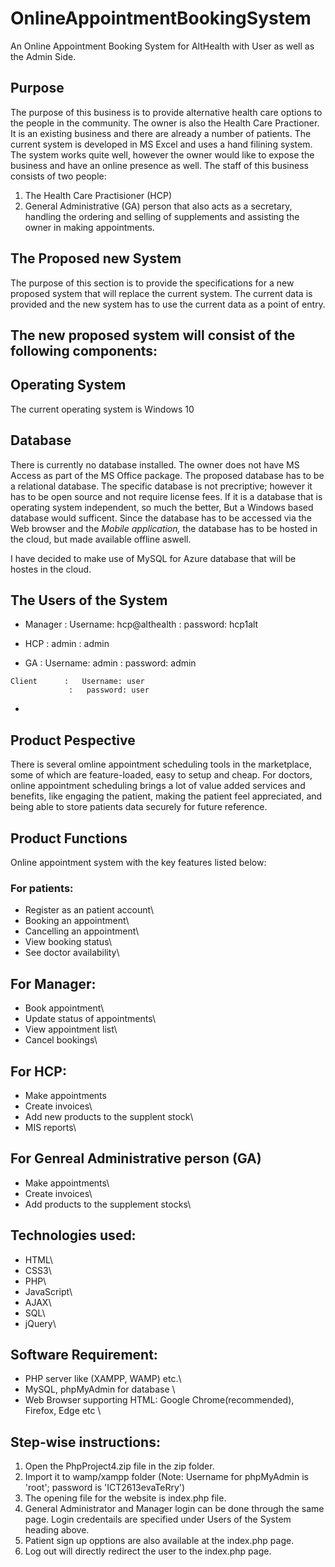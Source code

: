 # OnlineAppointmentBookingSystem

An Online Appointment Booking System for AltHealth with User as well as the Admin Side.

## Purpose

The purpose of this business is to provide alternative health care options to the people in the community. The owner is also the Health Care Practioner. It is an existing business and there are already a number of patients. The current system is developed in MS Excel and uses a hand filining system. The system works quite well, however the owner would like to expose the business and have an online presence as well. 
The staff of this business consists of two people:
1.  The Health Care Practisioner (HCP)
2.  General Administrative (GA) person that also acts as a secretary, handling the ordering and selling of supplements and assisting the owner in making appointments.

## The Proposed new System
The purpose of this section is to provide the specifications for a new proposed system that will replace the current system. The current data is provided and the new system has to use the current data as a point of entry.

## The new proposed system will consist of the following components:

## Operating System
The current operating system is Windows 10

## Database
There is currently no database installed. The owner does not have MS Access as part of the MS Office package. The proposed database has to be a relational database. The specific database is not precriptive; however it has to be open source and not require license fees. If it is a database that is operating system independent, so much the better, But a Windows based database would sufficent. Since the database has to be accessed via the Web browser and the *Mobile application,* the database has to be hosted in the cloud, but made available offline aswell.

I have decided to make use of MySQL for Azure database that will be hostes in the cloud.

## The Users of the System
*    Manager     :   Username: hcp@althealth
                 :   password: hcp1alt
                 
-    HCP         :   admin
                 :   admin
                  
-    GA          :   Username: admin
                 :   password: admin
                  
    Client      :   Username: user
                 :   password: user
*                  
## Product Pespective
There is several omline appointment scheduling tools in the marketplace, some of which are feature-loaded, easy to setup and cheap. For doctors, online appointment scheduling brings a lot of value added services and benefits, like engaging the patient, making the patient feel appreciated, and being able to store patients data securely for future reference.

## Product Functions
Online appointment system with the key features listed below:

### For patients:
- Register as an patient account\
- Booking an appointment\
- Cancelling an appointment\
- View booking status\
- See doctor availability\

## For Manager:
- Book appointment\
- Update status of appointments\
- View appointment list\
- Cancel bookings\

## For HCP:
- Make appointments
- Create invoices\
- Add new products  to the supplent stock\
- MIS reports\

## For Genreal Administrative person (GA)
- Make appointments\
- Create invoices\
- Add products to the supplement stocks\

## Technologies used:
- HTML\
- CSS3\
- PHP\
- JavaScript\
- AJAX\
- SQL\
- jQuery\

## Software Requirement:
- PHP server like (XAMPP, WAMP) etc.\
- MySQL, phpMyAdmin for database \
- Web Browser supporting HTML: Google Chrome(recommended), Firefox, Edge etc \

## Step-wise instructions:
1. Open the PhpProject4.zip file in the zip folder.
2. Import it to wamp/xampp folder (Note: Username for phpMyAdmin is 'root'; password is 'ICT2613evaTeRry')
3. The opening file for the website is index.php file.
4. General Administrator and Manager login can be done through the same page. Login credentails are specified under Users of the System heading above.
5. Patient sign up opptions are also available at the index.php page.
6. Log out will directly redirect the user to the index.php page.


